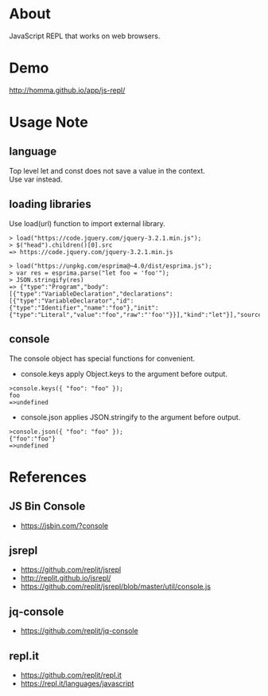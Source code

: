 # About

JavaScript REPL that works on web browsers.

# Demo

http://homma.github.io/app/js-repl/

# Usage Note

## language

Top level let and const does not save a value in the context.  
Use var instead.

## loading libraries

Use load(url) function to import external library.

````
> load("https://code.jquery.com/jquery-3.2.1.min.js");
> $("head").children()[0].src
=> https://code.jquery.com/jquery-3.2.1.min.js
````
````
> load("https://unpkg.com/esprima@~4.0/dist/esprima.js");
> var res = esprima.parse("let foo = 'foo'");
> JSON.stringify(res)
=> {"type":"Program","body":[{"type":"VariableDeclaration","declarations":[{"type":"VariableDeclarator","id":{"type":"Identifier","name":"foo"},"init":{"type":"Literal","value":"foo","raw":"'foo'"}}],"kind":"let"}],"sourceType":"script"}
````

## console

The console object has special functions for convenient.

- console.keys apply Object.keys to the argument before output.
````
>console.keys({ "foo": "foo" });
foo
=>undefined
````

- console.json applies JSON.stringify to the argument before output.
````
>console.json({ "foo": "foo" });
{"foo":"foo"}
=>undefined
````

# References

## JS Bin Console
- https://jsbin.com/?console

## jsrepl
- https://github.com/replit/jsrepl
- http://replit.github.io/jsrepl/
- https://github.com/replit/jsrepl/blob/master/util/console.js

## jq-console
- https://github.com/replit/jq-console

## repl.it
- https://github.com/replit/repl.it
- https://repl.it/languages/javascript

